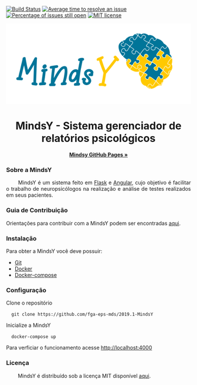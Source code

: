 [![Build Status](https://travis-ci.org/fga-eps-mds/2019.1-MindsY.svg?branch=develop)](https://travis-ci.org/fga-eps-mds/2019.1-MindsY) [![Average time to resolve an issue](http://isitmaintained.com/badge/resolution/fga-eps-mds/2019.1-MindsY.svg)](http://isitmaintained.com/project/fga-eps-mds/2019.1-MindsY "Average time to resolve an issue") [![Percentage of issues still open](http://isitmaintained.com/badge/open/fga-eps-mds/2019.1-MindsY.svg)](http://isitmaintained.com/project/fga-eps-mds/2019.1-MindsY "Percentage of issues still open")
[![MIT license](http://img.shields.io/badge/license-MIT-brightgreen.svg)](http://opensource.org/licenses/MIT)

<p align="center">
  <img src="./img/mindsybanner.png">
</p>

<h1 align="center"> MindsY - Sistema gerenciador de relatórios psicológicos</h1>

  <p align="center">
    <a href="https://fga-eps-mds.github.io/2019.1-MindsY/"><strong>Mindsy GitHub Pages &raquo;</strong></a>
    <br>
  </p>
</p>

### Sobre a MindsY

<p align="justify"> &emsp;&emsp;
  MindsY é um sistema feito em <a href="http://flask.pocoo.org/">Flask</a> e <a href="https://angular.io/" margin=50> Angular</a>, cujo objetivo é facilitar o trabalho de neuropsicólogos na realização e análise de testes realizados em seus pacientes.</p>

### Guia de Contribuição
Orientações para contribuir com a MindsY podem ser encontradas <a href="https://github.com/fga-eps-mds/2019.1-MindsY/blob/develop/CONTRIBUTING.md" margin=50> aqui</a>.

### Instalação
  Para obter a MindsY você deve possuir:

* [Git](https://git-scm.com/)
* [Docker](https://www.docker.com/get-docker)
* [Docker-compose](https://docs.docker.com/compose/install/#install-compose)

### Configuração
  Clone o repositório
  ```
    git clone https://github.com/fga-eps-mds/2019.1-MindsY
  ```
  Inicialize a MindsY
  ```
    docker-compose up
  ```
  
Para verficiar o funcionamento acesse <a href="http://localhost:4000">http://localhost:4000</a>
  
### Licença

<p align="justify">&emsp;&emsp; MindsY é distribuído sob a licença MIT disponível <a href="https://github.com/fga-eps-mds/2019.1-MindsY/blob/develop/LICENSE">aqui</a>.</p>
